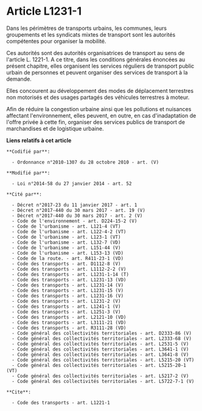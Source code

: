 # Article L1231-1

Dans les périmètres de transports urbains, les communes, leurs groupements et les syndicats mixtes de transport sont les
autorités compétentes pour organiser la mobilité. 

Ces autorités sont des autorités organisatrices de transport au sens de l'article L. 1221-1. A ce titre, dans les conditions
générales énoncées au présent chapitre, elles organisent les services réguliers de transport public urbain de personnes et
peuvent organiser des services de transport à la demande. 

Elles concourent au développement des modes de déplacement terrestres non motorisés et des usages partagés des véhicules
terrestres à moteur. 

Afin de réduire la congestion urbaine ainsi que les pollutions et nuisances affectant l'environnement, elles peuvent, en
outre, en cas d'inadaptation de l'offre privée à cette fin, organiser des services publics de transport de marchandises et de
logistique urbaine.

**Liens relatifs à cet article**

	**Codifié par**:

	  - Ordonnance n°2010-1307 du 28 octobre 2010 - art. (V)

	**Modifié par**:

	  - Loi n°2014-58 du 27 janvier 2014 - art. 52

	**Cité par**:

	  - Décret n°2017-23 du 11 janvier 2017 - art. 1
	  - Décret n°2017-440 du 30 mars 2017 - art. 19 (V)
	  - Décret n°2017-440 du 30 mars 2017 - art. 2 (V)
	  - Code de l'environnement - art. D224-15-2 (V)
	  - Code de l'urbanisme - art. L121-4 (VT)
	  - Code de l'urbanisme - art. L122-4-2 (VT)
	  - Code de l'urbanisme - art. L123-1 (VT)
	  - Code de l'urbanisme - art. L132-7 (VD)
	  - Code de l'urbanisme - art. L151-44 (V)
	  - Code de l'urbanisme - art. L153-13 (VD)
	  - Code de la route. - art. R411-23-1 (VD)
	  - Code des transports - art. D1112-8 (V)
	  - Code des transports - art. L1112-2-2 (V)
	  - Code des transports - art. L1231-1-14 (T)
	  - Code des transports - art. L1231-13 (VD)
	  - Code des transports - art. L1231-14 (V)
	  - Code des transports - art. L1231-15 (V)
	  - Code des transports - art. L1231-16 (V)
	  - Code des transports - art. L1231-2 (V)
	  - Code des transports - art. L1241-1 (V)
	  - Code des transports - art. L1251-3 (V)
	  - Code des transports - art. L2121-10 (VD)
	  - Code des transports - art. L3111-21 (VD)
	  - Code des transports - art. R3111-28 (VD)
	  - Code général des collectivités territoriales - art. D2333-86 (V)
	  - Code général des collectivités territoriales - art. L2333-68 (V)
	  - Code général des collectivités territoriales - art. L2531-5 (V)
	  - Code général des collectivités territoriales - art. L3641-1 (V)
	  - Code général des collectivités territoriales - art. L3641-8 (V)
	  - Code général des collectivités territoriales - art. L5215-20 (VT)
	  - Code général des collectivités territoriales - art. L5215-20-1 (VT)
	  - Code général des collectivités territoriales - art. L5217-2 (V)
	  - Code général des collectivités territoriales - art. L5722-7-1 (V)

	**Cite**:

	  - Code des transports - art. L1221-1
